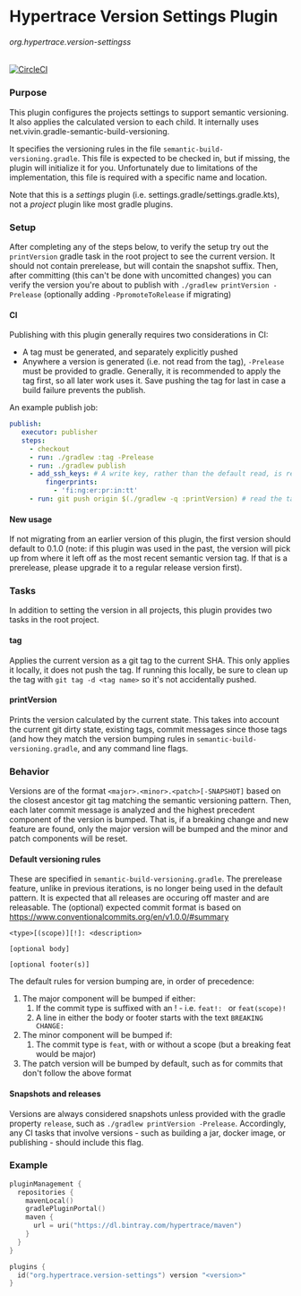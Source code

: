 # Hypertrace Version Settings Plugin
###### org.hypertrace.version-settingss
[![CircleCI](https://circleci.com/gh/hypertrace/hypertrace-gradle-version-settings-plugin.svg?style=svg)](https://circleci.com/gh/hypertrace/hypertrace-gradle-version-settings-plugin)
### Purpose
This plugin configures the projects settings to support semantic versioning. It also applies the calculated version
to each child. It internally uses net.vivin.gradle-semantic-build-versioning.

It specifies the versioning rules in the file `semantic-build-versioning.gradle`. This file is expected to be checked in,
but if missing, the plugin will initialize it for you. Unfortunately due to limitations of the implementation, this file
is required with a specific name and location.

Note that this is a _settings_ plugin (i.e. settings.gradle/settings.gradle.kts), not a _project_ plugin like most gradle plugins.

### Setup
After completing any of the steps below, to verify the setup try out the `printVersion` gradle task in the root project
to see the current version. It should not contain prerelease, but will contain the snapshot suffix. Then,
after committing (this can't be done with uncomitted changes) you can verify the version you're about to publish with
`./gradlew printVersion -Prelease` (optionally adding `-PpromoteToRelease` if migrating)

#### CI
Publishing with this plugin generally requires two considerations in CI:
 - A tag must be generated, and separately explicitly pushed
 - Anywhere a version is generated (i.e. not read from the tag),
 `-Prelease` must be provided to gradle. Generally, it is recommended to apply the tag first, so all later work uses it. Save pushing
 the tag for last in case a build failure prevents the publish.

 An example publish job:
 ```yaml
publish:
    executor: publisher
    steps:
      - checkout
      - run: ./gradlew :tag -Prelease
      - run: ./gradlew publish
      - add_ssh_keys: # A write key, rather than the default read, is required to push a tag
          fingerprints:
            - 'fi:ng:er:pr:in:tt'
      - run: git push origin $(./gradlew -q :printVersion) # read the tag back via the version
```

#### New usage
If not migrating from an earlier version of this plugin, the first version should default to 0.1.0 (note: if this plugin
was used in the past, the version will pick up from where it left off as the most recent semantic version tag. If that is
a prerelease, please upgrade it to a regular release version first).

### Tasks
In addition to setting the version in all projects, this plugin provides two tasks in the root project.

#### tag
Applies the current version as a git tag to the current SHA. This only applies it locally, it does not push the tag. If
running this locally, be sure to clean up the tag with `git tag -d <tag name>` so it's not accidentally pushed.

#### printVersion
Prints the version calculated by the current state. This takes into account the current git dirty state,
existing tags, commit messages since those tags (and how they match the version bumping rules in `semantic-build-versioning.gradle`,
and any command line flags.

### Behavior

Versions are of the format `<major>.<minor>.<patch>[-SNAPSHOT]` based on the closest ancestor git tag matching the semantic
versioning pattern. Then, each later commit message is analyzed and the highest precedent component of the version is
bumped. That is, if a breaking change and new feature are found, only the major version will be bumped and the minor
and patch components will be reset.

#### Default versioning rules
These are specified in `semantic-build-versioning.gradle`. The prerelease feature, unlike in previous iterations, is no
longer being used in the default pattern. It is expected that all releases are occuring off master and are releasable.
The (optional) expected commit format is based on https://www.conventionalcommits.org/en/v1.0.0/#summary
```
<type>[(scope)][!]: <description>

[optional body]

[optional footer(s)]
```
The default rules for version bumping are, in order of precedence:
 1. The major component will be bumped if either:
    1. If the commit type is suffixed with an ! - i.e. `feat!: ` or `feat(scope)!`
    2. A line in either the body or footer starts with the text `BREAKING CHANGE: `
 2. The minor component will be bumped if:
    1. The commit type is `feat`, with or without a scope (but a breaking feat would be major)
 3. The patch version will be bumped by default, such as for commits that don't follow the above format

#### Snapshots and releases
Versions are always considered snapshots unless provided with the gradle property `release`, such as `./gradlew printVersion -Prelease`.
Accordingly, any CI tasks that involve versions - such as building a jar, docker image, or publishing - should include this flag.

### Example

```kotlin
pluginManagement {
  repositories {
    mavenLocal()
    gradlePluginPortal()
    maven {
      url = uri("https://dl.bintray.com/hypertrace/maven")
    }
  }
}

plugins {
  id("org.hypertrace.version-settings") version "<version>"
}
```